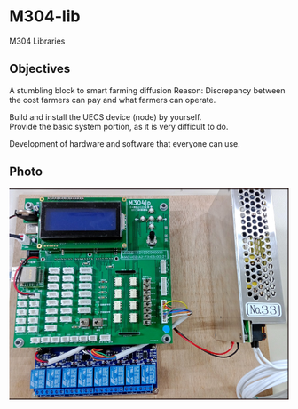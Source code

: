 # M304-lib
M304 Libraries

## Objectives

A stumbling block to smart farming diffusion
Reason: Discrepancy between the cost farmers can pay and what farmers can operate.

Build and install the UECS device (node) by yourself.  
Provide the basic system portion, as it is very difficult to do.

Development of hardware and software that everyone can use.

## Photo

![M304](fig/fig-01.jpg)

